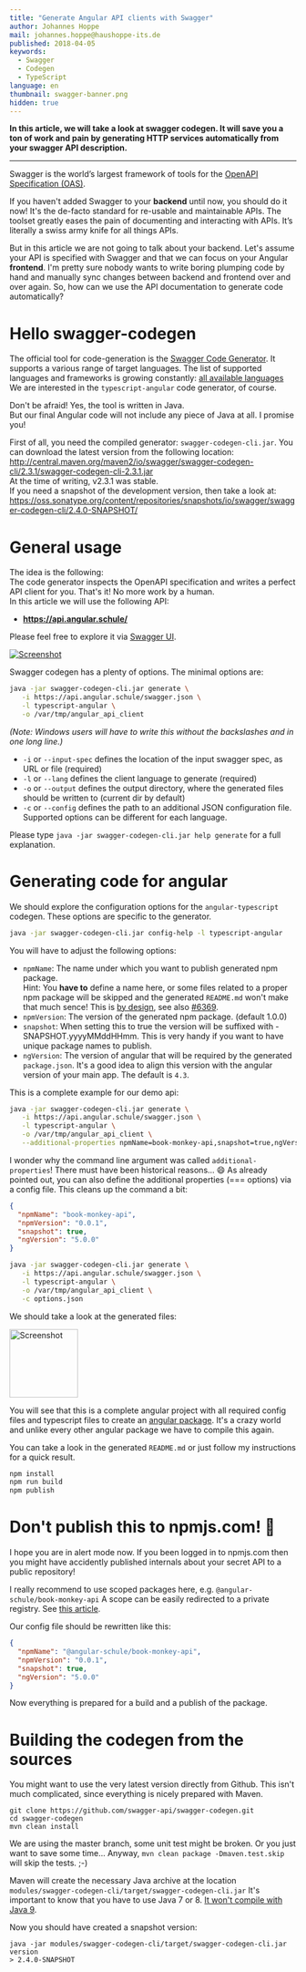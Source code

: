 ```yaml
---
title: "Generate Angular API clients with Swagger"
author: Johannes Hoppe
mail: johannes.hoppe@haushoppe-its.de
published: 2018-04-05
keywords:
  - Swagger
  - Codegen
  - TypeScript
language: en
thumbnail: swagger-banner.png
hidden: true
---
```


**In this article, we will take a look at swagger codegen. It will save you a ton of work and pain by generating HTTP services automatically from your swagger API description.**

<hr>

Swagger is the world’s largest framework of tools for the [OpenAPI Specification (OAS)](https://github.com/OAI/OpenAPI-Specification).
<!--
The OpenAPI Specification (OAS) defines a standard interface description for REST APIs,
which allows both humans and computers to discover and understand the capabilities of a service
without requiring access to source code or hand-written manuals.
-->
If you haven't added Swagger to your __backend__ until now, you should do it now!
It's the de-facto standard for re-usable and maintainable APIs.
The toolset greatly eases the pain of documenting and interacting with APIs.
It’s literally a swiss army knife for all things APIs.

But in this article we are not going to talk about your backend.
Let's assume your API is specified with Swagger and that we can focus on your Angular __frontend__.
I'm pretty sure nobody wants to write boring plumping code by hand and manually sync changes between backend and frontend over and over again.
So, how can we use the API documentation to generate code automatically? 


# Hello swagger-codegen

The official tool for code-generation is the [Swagger Code Generator](https://github.com/swagger-api/swagger-codegen).
It supports a various range of target languages.
The list of supported languages and frameworks is growing constantly: [all available languages](https://github.com/swagger-api/swagger-codegen/tree/master/modules/swagger-codegen/src/main/java/io/swagger/codegen/languages)
We are interested in the `typescript-angular` code generator, of course.

Don't be afraid! Yes, the tool is written in Java.  
But our final Angular code will not include any piece of Java at all. I promise you!

First of all, you need the compiled generator: `swagger-codegen-cli.jar`.
You can download the latest version from the following location:  
http://central.maven.org/maven2/io/swagger/swagger-codegen-cli/2.3.1/swagger-codegen-cli-2.3.1.jar  
At the time of writing, v2.3.1 was stable.  
If you need a snapshot of the development version, then take a look at:  
https://oss.sonatype.org/content/repositories/snapshots/io/swagger/swagger-codegen-cli/2.4.0-SNAPSHOT/  

# General usage

The idea is the following:  
The code generator inspects the OpenAPI specification and writes a perfect API client for you.
That's it!
No more work by a human.  
In this article we will use the following API:

* __https://api.angular.schule/__

Please feel free to explore it via [Swagger UI](https://api.angular.schule/swagger-ui/).

[![Screenshot](swagger-ui.png)](https://api.angular.schule/swagger-ui/)

Swagger codegen has a plenty of options. The minimal options are:

```bash
java -jar swagger-codegen-cli.jar generate \
   -i https://api.angular.schule/swagger.json \
   -l typescript-angular \
   -o /var/tmp/angular_api_client
```

_(Note: Windows users will have to write this without the backslashes and in one long line.)_

* `-i` or `--input-spec` defines the location of the input swagger spec, as URL or file (required)
* `-l` or `--lang` defines the client language to generate  (required)
* `-o` or `--output` defines the output directory, where the generated files should be written to (current dir by default)
* `-c` or `--config` defines the path to an additional JSON configuration file.
  Supported options can be different for each language. 

Please type `java -jar swagger-codegen-cli.jar help generate` for a full explanation.


# Generating code for angular

We should explore the configuration options for the `angular-typescript` codegen.
These options are specific to the generator.

```bash
java -jar swagger-codegen-cli.jar config-help -l typescript-angular
```

You will have to adjust the following options:

* `npmName`: The name under which you want to publish generated npm package.  
  Hint: You __have to__ define a name here, or some files related to a proper npm package will be skipped and the generated `README.md` won't make that much sence! This is [by design](https://github.com/swagger-api/swagger-codegen/blob/157e6b7fab4c4b3cddee88fb1100271c2365a6da/modules/swagger-codegen/src/main/java/io/swagger/codegen/languages/TypeScriptAngularClientCodegen.java#L101), see also [#6369](https://github.com/swagger-api/swagger-codegen/issues/6369).
* `npmVersion`: The version of the generated npm package. (default 1.0.0)
* `snapshot`: When setting this to true the version will be suffixed with -SNAPSHOT.yyyyMMddHHmm.
  This is very handy if you want to have unique package names to publish.
* `ngVersion`: The version of angular that will be required by the generated `package.json`.
  It's a good idea to align this version with the angular version of your main app. The default is `4.3`. 

This is a complete example for our demo api:

```bash
java -jar swagger-codegen-cli.jar generate \
   -i https://api.angular.schule/swagger.json \
   -l typescript-angular \
   -o /var/tmp/angular_api_client \
   --additional-properties npmName=book-monkey-api,snapshot=true,ngVersion=5.0.0
```

I wonder why the command line argument was called `additional-properties`! There must have been historical reasons... :smile:
As already pointed out, you can also define the additional properties (=== options) via a config file.
This cleans up the command a bit:

```json
{
  "npmName": "book-monkey-api",
  "npmVersion": "0.0.1",
  "snapshot": true,
  "ngVersion": "5.0.0"
}
```

```bash
java -jar swagger-codegen-cli.jar generate \
   -i https://api.angular.schule/swagger.json \
   -l typescript-angular \
   -o /var/tmp/angular_api_client \
   -c options.json
```

We should take a look at the generated files:

<img src="generated-code.png" width="120" alt="Screenshot">


You will see that this is a complete angular project with all required config files and typescript files to create an [angular package](https://docs.google.com/document/d/1CZC2rcpxffTDfRDs6p1cfbmKNLA6x5O-NtkJglDaBVs/edit).
It's a crazy world and unlike every other angular package we have to compile this again.

You can take a look in the generated `README.md` or just follow my instructions for a quick result.

```bash
npm install
npm run build
npm publish
```

# Don't publish this to npmjs.com! :rotating_light:

I hope you are in alert mode now.
If you been logged in to npmjs.com then you might have accidently published internals about your secret API to a public repository! 

I really recommend to use scoped packages here, e.g. `@angular-schule/book-monkey-api`
A scope can be easily redirected to a private registry. See [this article](https://docs.npmjs.com/misc/scope#associating-a-scope-with-a-registry).

Our config file should be rewritten like this:

```json
{
  "npmName": "@angular-schule/book-monkey-api",
  "npmVersion": "0.0.1",
  "snapshot": true,
  "ngVersion": "5.0.0"
}
```

Now everything is prepared for a build and a publish of the package.

# Building the codegen from the sources

You might want to use the very latest version directly from Github.
This isn't much complicated, since everything is nicely prepared with Maven.

```
git clone https://github.com/swagger-api/swagger-codegen.git
cd swagger-codegen
mvn clean install
```

We are using the master branch, some unit test might be broken.
Or you just want to save some time...
Anyway, `mvn clean package -Dmaven.test.skip` will skip the tests. ;-)

Maven will create the necessary Java archive at the location `modules/swagger-codegen-cli/target/swagger-codegen-cli.jar`
It's important to know that you have to use Java 7 or 8. [It won't compile with Java 9](https://github.com/swagger-api/swagger-codegen/issues/7976). 

Now you should have created a snapshot version:

```
java -jar modules/swagger-codegen-cli/target/swagger-codegen-cli.jar version
> 2.4.0-SNAPSHOT
```
